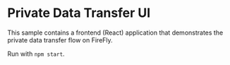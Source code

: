# Private Data Transfer UI

This sample contains a frontend (React) application that demonstrates the private
data transfer flow on FireFly.

Run with `npm start`.
